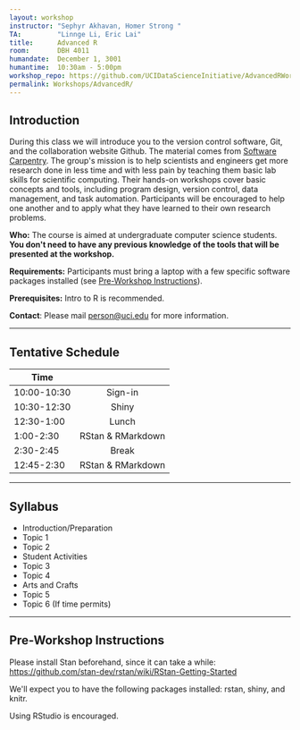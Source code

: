 ```yaml
---
layout: workshop
instructor: "Sephyr Akhavan, Homer Strong "
TA: 		"Linnge Li, Eric Lai"
title: 		Advanced R
room:		DBH 4011
humandate:	December 1, 3001
humantime:	10:30am - 5:00pm 
workshop_repo: https://github.com/UCIDataScienceInitiative/AdvancedRWorkshop 
permalink: Workshops/AdvancedR/
---
```


## Introduction

During this class we will introduce you to the version control software, Git, and the collaboration website Github. The material comes from [Software Carpentry](http://software-carpentry.org). The group's mission is to help scientists and engineers get more research done in less time and with less pain by teaching them basic lab skills for scientific computing. Their hands-on workshops cover basic concepts and tools, including program design, version control, data management, and task automation. Participants will be encouraged to help one another and to apply what they have learned to their own research problems.

**Who:** The course is aimed at undergraduate computer science students. **You don't need to have any previous knowledge of the tools that will be presented at the workshop.**

**Requirements:** Participants must bring a laptop with a few specific software packages installed (see [Pre-Workshop Instructions](#Instructions)). 

**Prerequisites:** Intro to R is recommended. 

**Contact**: Please mail [person@uci.edu](mailto:person@uci.edu) for more information.

* * *



## <a name="Schedule"></a>Tentative Schedule

| Time	       	|           	|
| ------------- |:-------------:|
| 10:00-10:30   | Sign-in 		|
| 10:30-12:30   | Shiny   		|
| 12:30-1:00	| Lunch			|
| 1:00-2:30		| RStan & RMarkdown |
| 2:30-2:45		| Break			|
| 12:45-2:30	| RStan & RMarkdown |

* * *



## <a name="Syllabus"></a>Syllabus

* Introduction/Preparation
* Topic 1
* Topic 2
* Student Activities
* Topic 3
* Topic 4
* Arts and Crafts
* Topic 5
* Topic 6 (If time permits)

* * *


## <a name="Instructions"></a>Pre-Workshop Instructions

Please install Stan beforehand, since it can take a while: https://github.com/stan-dev/rstan/wiki/RStan-Getting-Started

We'll expect you to have the following packages installed: rstan, shiny, and knitr.

Using RStudio is encouraged.

